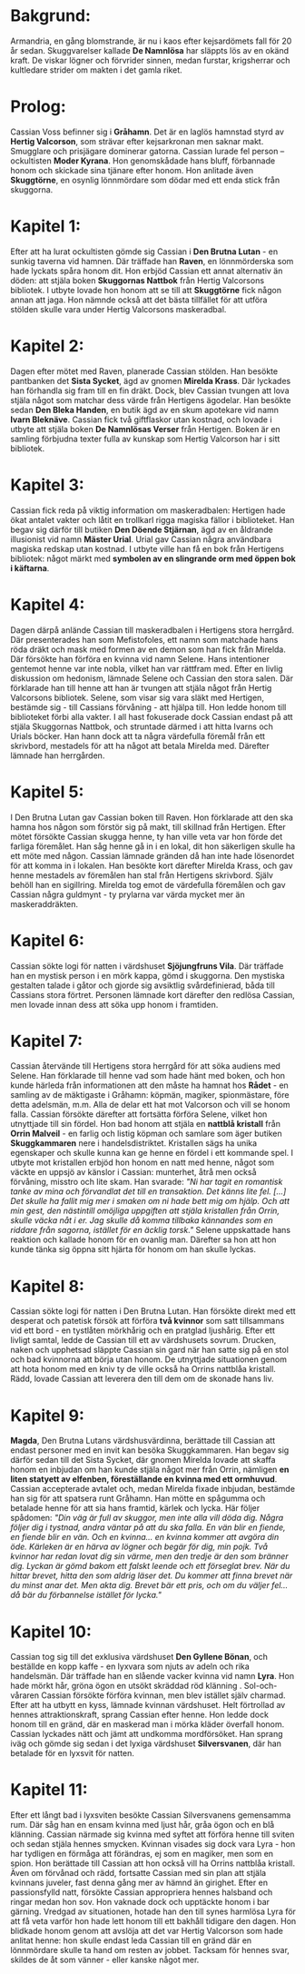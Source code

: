 # Bakgrund:  
Armandria, en gång blomstrande, är nu i kaos efter kejsardömets fall för 20 år sedan. Skuggvarelser kallade **De Namnlösa** har släppts lös av en okänd kraft. De viskar lögner och förvrider sinnen, medan furstar, krigsherrar och kultledare strider om makten i det gamla riket.  
# Prolog:  
Cassian Voss befinner sig i **Gråhamn**. Det är en laglös hamnstad styrd av **Hertig Valcorson**, som strävar efter kejsarkronan men saknar makt. Smugglare och prisjägare dominerar gatorna. Cassian lurade fel person – ockultisten **Moder Kyrana**. Hon genomskådade hans bluff, förbannade honom och skickade sina tjänare efter honom. Hon anlitade även **Skuggtörne**, en osynlig lönnmördare som dödar med ett enda stick från skuggorna.
# Kapitel 1:
Efter att ha lurat ockultisten gömde sig Cassian i **Den Brutna Lutan** - en sunkig taverna vid hamnen. Där träffade han **Raven**, en lönnmörderska som hade lyckats spåra honom dit. Hon erbjöd Cassian ett annat alternativ än döden: att stjäla boken **Skuggornas Nattbok** från Hertig Valcorsons bibliotek. I utbyte lovade hon honom att se till att **Skuggtörne** fick någon annan att jaga. Hon nämnde också att det bästa tillfället för att utföra stölden skulle vara under Hertig Valcorsons maskeradbal.  
# Kapitel 2:
Dagen efter mötet med Raven, planerade Cassian stölden. Han besökte pantbanken det **Sista Sycket**, ägd av gnomen **Mirelda Krass**. Där lyckades han förhandla sig fram till en fin dräkt. Dock, blev Cassian tvungen att lova stjäla något som matchar dess värde från Hertigens ägodelar. Han besökte sedan **Den Bleka Handen**, en butik ägd av en skum apotekare vid namn **Ivarn Bleknäve**. Cassian fick två giftflaskor utan kostnad, och lovade i utbyte att stjäla boken **De Namnlösas Verser** från Hertigen. Boken är en samling förbjudna texter fulla av kunskap som Hertig Valcorson har i sitt bibliotek. 
# Kapitel 3:
Cassian fick reda på viktig information om maskeradbalen: Hertigen hade ökat antalet vakter och låtit en trollkarl rigga magiska fällor i biblioteket. Han begav sig därför till butiken **Den Döende Stjärnan**, ägd av en åldrande illusionist vid namn **Mäster Urial**. Urial gav Cassian några användbara magiska redskap utan kostnad. I utbyte ville han få en bok från Hertigens bibliotek: något märkt med **symbolen av en slingrande orm med öppen bok i käftarna**. 
# Kapitel 4:
Dagen därpå anlände Cassian till maskeradbalen i Hertigens stora herrgård. Där presenterades han som Mefistofoles, ett namn som matchade hans röda dräkt och mask med formen av en demon som han fick från Mirelda. Där försökte han förföra en kvinna vid namn Selene. Hans intentioner gentemot henne var inte nobla, vilket han var rättfram med. Efter en livlig diskussion om hedonism, lämnade Selene och Cassian den stora salen. Där förklarade han till henne att han är tvungen att stjäla något från Hertig Valcorsons bibliotek. Selene, som visar sig vara släkt med Hertigen, bestämde sig - till Cassians förvåning - att hjälpa till. Hon ledde honom till biblioteket förbi alla vakter. I all hast fokuserade dock Cassian endast på att stjäla Skuggornas Nattbok, och struntade därmed i att hitta Ivarns och Urials böcker. Han hann dock att ta några värdefulla föremål från ett skrivbord, mestadels för att ha något att betala Mirelda med. Därefter lämnade han herrgården. 
# Kapitel 5:
I Den Brutna Lutan gav Cassian boken till Raven. Hon förklarade att den ska hamna hos någon som förstör sig på makt, till skillnad från Hertigen. Efter mötet försökte Cassian skugga henne, ty han ville veta var hon förde det farliga föremålet. Han såg henne gå in i en lokal, dit hon säkerligen skulle ha ett möte med någon. Cassian lämnade gränden då han inte hade lösenordet för att komma in i lokalen. Han besökte kort därefter Mirelda Krass, och gav henne mestadels av föremålen han stal från Hertigens skrivbord. Själv behöll han en sigillring. Mirelda tog emot de värdefulla föremålen och gav Cassian några guldmynt - ty prylarna var värda mycket mer än maskeraddräkten.    
# Kapitel 6:
Cassian sökte logi för natten i värdshuset **Sjöjungfruns Vila**. Där träffade han en mystisk person i en mörk kappa, gömd i skuggorna. Den mystiska gestalten talade i gåtor och gjorde sig avsiktlig svårdefinierad, båda till Cassians stora förtret. Personen lämnade kort därefter den redlösa Cassian, men lovade innan dess att söka upp honom i framtiden. 
# Kapitel 7:
Cassian återvände till Hertigens stora herrgård för att söka audiens med Selene. Han förklarade till henne vad som hade hänt med boken, och hon kunde härleda från informationen att den måste ha hamnat hos **Rådet** - en samling av de mäktigaste i Gråhamn: köpmän, magiker, spionmästare, före detta adelsmän, m.m. Alla de delar ett hat mot Valcorson och vill se honom falla. Cassian försökte därefter att fortsätta förföra Selene, vilket hon utnyttjade till sin fördel. Hon bad honom att stjäla en **nattblå kristall** från **Orrin Malveil** - en farlig och listig köpman och samlare som äger butiken **Skuggkammaren** nere i handelsdistriktet. Kristallen sägs ha unika egenskaper och skulle kunna kan ge henne en fördel i ett kommande spel. I utbyte mot kristallen erbjöd hon honom en natt med henne, något som väckte en uppsjö av känslor i Cassian: munterhet, åtrå men också förvåning, misstro och lite skam. Han svarade: *"Ni har tagit en romantisk tanke av mina och förvandlat det till en transaktion. Det känns lite fel. [...] Det skulle ha fallit mig mer i smaken om ni hade bett mig om hjälp. Och att min gest, den nästintill omöjliga uppgiften att stjäla kristallen från Orrin, skulle väcka nåt i er. Jag skulle då komma tillbaka kännandes som en riddare från sagorna, istället för en äcklig torsk."* Selene uppskattade hans reaktion och kallade honom för en ovanlig man. Därefter sa hon att hon kunde tänka sig öppna sitt hjärta för honom om han skulle lyckas.
# Kapitel 8:
Cassian sökte logi för natten i Den Brutna Lutan. Han försökte direkt med ett desperat och patetisk försök att förföra **två kvinnor** som satt tillsammans vid ett bord - en tystlåten mörkhårig och en pratglad ljushårig. Efter ett livligt samtal, ledde de Cassian till ett av värdshusets sovrum. Drucken, naken och upphetsad släppte Cassian sin gard när han satte sig på en stol och bad kvinnorna att börja utan honom. De utnyttjade situationen genom att hota honom med en kniv ty de ville också ha Orrins nattblåa kristall. Rädd, lovade Cassian att leverera den till dem om de skonade hans liv.       
# Kapitel 9:
**Magda**, Den Brutna Lutans värdshusvärdinna, berättade till Cassian att endast personer med en invit kan besöka Skuggkammaren. Han begav sig därför sedan till det Sista Sycket, där gnomen Mirelda lovade att skaffa honom en inbjudan om han kunde stjäla något mer från Orrin, nämligen **en liten statyett av elfenben, föreställande en kvinna med ett ormhuvud**. Cassian accepterade avtalet och, medan Mirelda fixade inbjudan, bestämde han sig för att spatsera runt Gråhamn. Han mötte en spågumma och betalade henne för att sia hans framtid, kärlek och lycka. Här följer spådomen: *"Din väg är full av skuggor, men inte alla vill döda dig. Några följer dig i tystnad, andra väntar på att du ska falla. En vän blir en fiende, en fiende blir en vän. Och en kvinna… en kvinna kommer att avgöra din öde. Kärleken är en härva av lögner och begär för dig, min pojk. Två kvinnor har redan lovat dig sin värme, men den tredje är den som bränner dig. Lyckan är gömd bakom ett falskt leende och ett förseglat brev. När du hittar brevet, hitta den som aldrig läser det. Du kommer att finna brevet när du minst anar det. Men akta dig. Brevet bär ett pris, och om du väljer fel... då bär du förbannelse istället för lycka."*
# Kapitel 10:
Cassian tog sig till det exklusiva värdshuset **Den Gyllene Bönan**, och beställde en kopp kaffe - en lyxvara som njuts av adeln och rika handelsmän. Där träffade han en slående vacker kvinna vid namn **Lyra**. Hon hade mörkt hår, gröna ögon en utsökt skräddad röd klänning . Sol-och-våraren Cassian försökte förföra kvinnan, men blev istället själv charmad. Efter att ha utbytt en kyss, lämnade kvinnan värdshuset. Helt förtrollad av hennes attraktionskraft, sprang Cassian efter henne. Hon ledde dock honom till en gränd, där en maskerad man i mörka kläder överfall honom. Cassian lyckades nätt och jämt att undkomma mordförsöket. Han sprang iväg och gömde sig sedan i det lyxiga värdshuset **Silversvanen**, där han betalade för en lyxsvit för natten.
# Kapitel 11:
Efter ett långt bad i lyxsviten besökte Cassian Silversvanens gemensamma rum. Där såg han en ensam kvinna med ljust hår, gråa ögon och en blå klänning. Cassian närmade sig kvinna med syftet att förföra henne till sviten och sedan stjäla hennes smycken. Kvinnan visades sig dock vara Lyra - hon har tydligen en förmåga att förändras, ej som en magiker, men som en spion. Hon berättade till Cassian att hon också vill ha Orrins nattblåa kristall. Även om förvånad och rädd, fortsatte Cassian med sin plan att stjäla kvinnans juveler, fast denna gång mer av hämnd än girighet. Efter en passionsfylld natt, försökte Cassian appropriera hennes halsband och ringar medan hon sov. Hon vaknade dock och upptäckte honom i bar gärning. Vredgad av situationen, hotade han den till synes harmlösa Lyra för att få veta varför hon hade lett honom till ett bakhåll tidigare den dagen. Hon blidkade honom genom att avslöja att det var Hertig Valcorson som hade anlitat henne: hon skulle endast leda Cassian till en gränd där en lönnmördare skulle ta hand om resten av jobbet. Tacksam för hennes svar, skildes de åt som vänner - eller kanske något mer. 
